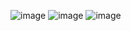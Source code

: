 ![image](https://github.com/robertgouveia/mocha-factorial-calculation/assets/15702439/29e3cee5-e8a9-4257-b8c9-de3fe61bc0a8)
![image](https://github.com/robertgouveia/mocha-factorial-calculation/assets/15702439/d789f1e5-0fa7-454c-83f7-a731d9c01500)
![image](https://github.com/robertgouveia/mocha-factorial-calculation/assets/15702439/5ca42e47-417a-4e51-8dc1-7fbe74fd2380)
